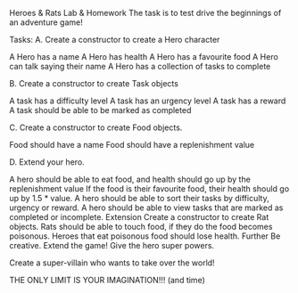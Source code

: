 Heroes & Rats Lab & Homework
The task is to test drive the beginnings of an adventure game!

Tasks:
A. Create a constructor to create a Hero character

A Hero has a name
A Hero has health
A Hero has a favourite food
A Hero can talk saying their name
A Hero has a collection of tasks to complete


B. Create a constructor to create Task objects

A task has a difficulty level
A task has an urgency level
A task has a reward
A task should be able to be marked as completed



C. Create a constructor to create Food objects.

Food should have a name
Food should have a replenishment value


D. Extend your hero.

A hero should be able to eat food, and health should go up by the replenishment value
If the food is their favourite food, their health should go up by 1.5 * value.
A hero should be able to sort their tasks by difficulty, urgency or reward.
A hero should be able to view tasks that are marked as completed or incomplete.
Extension
Create a constructor to create Rat objects.
Rats should be able to touch food, if they do the food becomes poisonous.
Heroes that eat poisonous food should lose health.
Further
Be creative. Extend the game! Give the hero super powers.

Create a super-villain who wants to take over the world!

THE ONLY LIMIT IS YOUR IMAGINATION!!! (and time)
